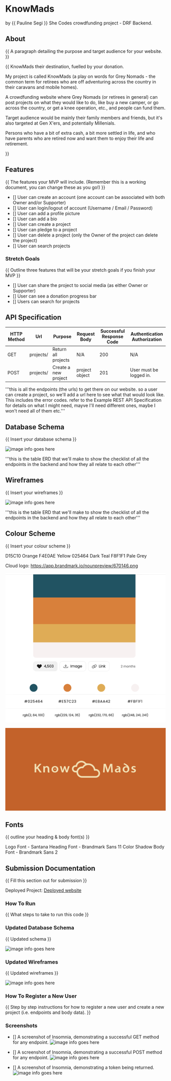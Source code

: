 # KnowMads
by {{ Pauline Segi }}
She Codes crowdfunding project - DRF Backend.

## About
{{ A paragraph detailing the purpose and target audience for your website. }}

{{ 
KnowMads
their destination, fuelled by your donation.

My project is called KnowMads (a play on words for Grey Nomads - the common term for retirees who are off adventuring across the country in their caravans and mobile homes).

A crowdfunding website where Grey Nomads (or retirees in general) can post projects on what they would like to do, like buy a new camper, or go across the country, or get a knee operation, etc., and people can fund them. 

Target audience would be mainly their family members and friends, but it's also targeted at Gen X'ers, and potentially Millenials. 

Persons who have a bit of extra cash, a bit more settled in life, and who have parents who are retired now and want them to enjoy their life and retirement. 

}}

## Features
{{ The features your MVP will include. (Remember this is a working document, you can change these as you go!) }}
* [] User can create an account (one account can be associated with both Owner and/or Supporter)
* [] User can login/logout of account (Username / Email / Password)
* [] User can add a profile picture
* [] User can add a bio
* [] User can create a project
* [] User can pledge to a project
* [] User can delete a project (only the Owner of the project can delete the project)
* [] User can search projects



### Stretch Goals
{{ Outline three features that will be your stretch goals if you finish your MVP }}

* [] User can share the project to social media (as either Owner or Supporter)
* [] User can see a donation progress bar
* [] Users can search for projects


## API Specification

| HTTP Method | Url | Purpose | Request Body | Successful Response Code | Authentication <br /> Authorization
| --- | ------- | ------ | ---- | -----| ----|
| GET | projects/ | Return all projects | N/A | 200 | N/A |
| POST | projects/ | Create a new project | project object | 201 | User must be logged in. |


'''this is all the endpoints (the urls) to get there on our website. so a user can create a project, so we'll add a url here to see what that would look like. This includes the error codes. refer to the Example REST API Specification for details on what I might need, mayve I'll need different ones, maybe I won't need all of them etc.'''


## Database Schema
{{ Insert your database schema }}

![image info goes here](./docs/image.png)

'''this is the table ERD that we'll make to show the checklist of all the endpoints in the backend and how they all relate to each other'''


## Wireframes
{{ Insert your wireframes }}

![image info goes here](./docs/image.png)


'''this is the table ERD that we'll make to show the checklist of all the endpoints in the backend and how they all relate to each other'''


## Colour Scheme
{{ Insert your colour scheme }}

D15C10 Orange
F4E0AE Yellow
025464 Dark Teal
F8F1F1 Pale Grey

Cloud logo: https://app.brandmark.io/nounpreview/670146.png

![Colours image](./docs/img/colours.png)

![Logo image](./docs/img/logo.png)

## Fonts
{{ outline your heading & body font(s) }}

Logo Font - Santana
Heading Font - Brandmark Sans 11 Color Shadow
Body Font - Brandmark Sans 2



## Submission Documentation
{{ Fill this section out for submission }}

Deployed Project: [Deployed website](http://linkhere.com/)

### How To Run
{{ What steps to take to run this code }}

### Updated Database Schema
{{ Updated schema }}

![image info goes here](./docs/image.png)

### Updated Wireframes
{{  Updated wireframes }}

![image info goes here](./docs/image.png)

### How To Register a New User
{{ Step by step instructions for how to register a new user and create a new project (i.e. endpoints and body data). }}

### Screenshots
* [] A screenshot of Insomnia, demonstrating a successful GET method for any endpoint.
![image info goes here](./docs/image.png)

* [] A screenshot of Insomnia, demonstrating a successful POST method for any endpoint.
![image info goes here](./docs/image.png)

* [] A screenshot of Insomnia, demonstrating a token being returned.
![image info goes here](./docs/image.png)